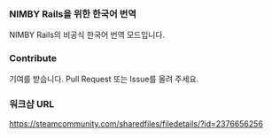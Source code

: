 ### NIMBY Rails을 위한 한국어 번역

NIMBY Rails의 비공식 한국어 번역 모드입니다.

### Contribute
기여를 받습니다. Pull Request 또는 Issue를 올려 주세요.

### 워크샵 URL
https://steamcommunity.com/sharedfiles/filedetails/?id=2376656256

